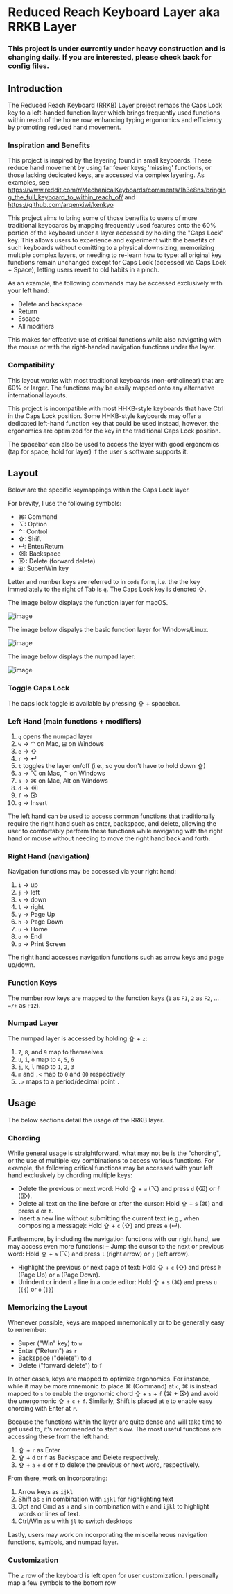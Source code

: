 # Reduced Reach Keyboard Layer aka RRKB Layer

### This project is under currently under heavy construction and is changing daily. If you are interested, please check back for config files.

## Introduction
The Reduced Reach Keyboard (RRKB) Layer project remaps the Caps Lock key to a left-handed function layer which brings frequently used functions within reach of the home row, enhancing typing ergonomics and efficiency by promoting reduced hand movement.

### Inspiration and Benefits
This project is inspired by the layering found in small keyboards. These reduce hand movement by using far fewer keys; 'missing' functions, or those lacking dedicated keys, are accessed via complex layering. As examples, see https://www.reddit.com/r/MechanicalKeyboards/comments/1h3e8ns/bringing_the_full_keyboard_to_within_reach_of/ and https://github.com/argenkiwi/kenkyo

This project aims to bring some of those benefits to users of more traditional keyboards by mapping frequently used features onto the 60% portion of the keyboard under a layer accessed by holding the "Caps Lock" key. This allows users to experience and experiment with the benefits of such keyboards without comitting to a physical downsizing, memorizing multiple complex layers, or needing to re-learn how to type: all original key functions remain unchanged except for Caps Lock (accessed via Caps Lock + Space), letting users revert to old habits in a pinch.

As an example, the following commands may be accessed exclusively with your left hand:
- Delete and backspace
- Return
- Escape
- All modifiers

This makes for effective use of critical functions while also navigating with the mouse or with the right-handed navigation functions under the layer.

### Compatibility
This layout works with most traditional keyboards (non-ortholinear) that are 60% or larger. The functions may be easily mapped onto any alternative international layouts.

This project is incompatible with most HHKB-style keyboards that have Ctrl in the Caps Lock position. Some HHKB-style keyboards may offer a dedicated left-hand function key that could be used instead, however, the ergonomics are optimized for the key in the traditional Caps Lock position. 

The spacebar can also be used to access the layer with good ergonomics (tap for space, hold for layer) if the user`s software supports it.


## Layout
Below are the specific keymappings within the Caps Lock layer.

For brevity, I use the following symbols:
- ⌘: Command
- ⌥: Option
- ⌃: Control
- ⇧: Shift
- ↵: Enter/Return
- ⌫: Backspace
- ⌦: Delete (forward delete)
- ⊞: Super/Win key

Letter and number keys are referred to in `code` form, i.e. the the key immediately to the right of Tab is `q`. The Caps Lock key is denoted ⇪.

The image below displays the function layer for macOS.

![image](https://github.com/user-attachments/assets/db71a6f9-5c96-43e8-8961-49cd6a71e745)

The image below dispalys the basic function layer for Windows/Linux.

![image](https://github.com/user-attachments/assets/5a0efd9e-7a08-4f3c-b094-782228a78b75)

The image below displays the numpad layer:

![image](https://github.com/user-attachments/assets/a904da2b-2a39-4528-8deb-92ca30bcfb1a)


### Toggle Caps Lock
The caps lock toggle is available by pressing ⇪ + spacebar.


### Left Hand (main functions + modifiers)
1. `q` opens the numpad layer
2. `w` → ⌃ on Mac, ⊞ on Windows
3. `e` → ⇧
4. `r` → ↵
5. `t` toggles the layer on/off (i.e., so you don't have to hold down ⇪) 
6. `a` → ⌥ on Mac, ⌃ on Windows
7. `s` → ⌘ on Mac, Alt on Windows
8. `d` → ⌫
9. `f` → ⌦
10. `g` → Insert

The left hand can be used to access common functions that traditionally require the right hand such as enter, backspace, and delete, allowing the user to comfortably perform these functions while navigating with the right hand or mouse without needing to move the right hand back and forth.


### Right Hand (navigation)
Navigation functions may be accessed via your right hand:
1. `i` → up 
2. `j` → left
3. `k` → down
4. `l` → right
5. `y` → Page Up
6. `h` → Page Down
7. `u` → Home
8. `o` → End
9. `p` → Print Screen

The right hand accesses navigation functions such as arrow keys and page up/down.


### Function Keys 
The number row keys are mapped to the function keys (`1` as `F1`, `2` as `F2`, ... `=/+` as `F12`).


### Numpad Layer
The numpad layer is accessed by holding ⇪ + `z`:
1. `7`, `8`, and `9` map to themselves
2. `u`, `i`, `o` map to `4`, `5`, `6`
3. `j`, `k`, `l` map to `1`, `2`, `3`
4. `m` and `,<` map to `0` and `00` respectively
5. `.>` maps to a period/decimal point `.`


## Usage
The below sections detail the usage of the RRKB layer.


### Chording
While general usage is straightforward, what may not be is the "chording", or the use of multiple key combinations to access various functions. For example, the following critical functions may be accessed with your left hand exclusively by chording multiple keys:
- Delete the previous or next word: Hold ⇪ + `a` (⌥) and press `d` (⌫) or `f` (⌦).
- Delete all text on the line before or after the cursor: Hold ⇪ + `s` (⌘) and press `d` or `f`.
- Insert a new line without submitting the current text (e.g., when composing a message): Hold ⇪ + `c` (⇧) and press `e` (↵).

Furthermore, by including the navigation functions with our right hand, we may access even more functions:
– Jump the cursor to the next or previous word: Hold ⇪ + `a` (⌥) and press `l` (right arrow) or `j` (left arrow).
- Highlight the previous or next page of text: Hold ⇪ + `c` (⇧) and press `h` (Page Up) or `n` (Page Down).
- Unindent or indent a line in a code editor: Hold ⇪ + `s` (⌘) and press `u` (`[{`) or `o` (`]}`)


### Memorizing the Layout
Whenever possible, keys are mapped mnemonically or to be generally easy to remember: 
- Super ("Win" key) to `w`
- Enter ("Return") as `r`
- Backspace ("delete") to `d`
- Delete ("forward delete") to `f`

In other cases, keys are mapped to optimize ergonomics. For instance, while it may be more mnemonic to place ⌘ (Command) at `c`, ⌘ is instead mapped to `s` to enable the ergonomic chord ⇪ + `s` + `f` (⌘ + ⌦) and avoid the unergomonic ⇪ + `c` + `f`. Similarly, Shift is placed at `e` to enable easy chording with Enter at `r`. 

Because the functions within the layer are quite dense and will take time to get used to, it's recommended to start slow. The most useful functions are accessing these from the left hand:
1. ⇪ + `r` as Enter
2. ⇪ + `d` or `f` as Backspace and Delete respectively.
3. ⇪ + `a` + `d` or `f` to delete the previous or next word, respectively.

From there, work on incorporating:
1. Arrow keys as `ijkl`
2. Shift as `e` in combination with `ijkl` for highlighting text
3. Opt and Cmd as `a` and `s` in combination with `e` and `ijkl` to highlight words or lines of text.
4. Ctrl/Win as `w` with `jl` to switch desktops

Lastly, users may work on incorporating the miscellaneous navigation functions, symbols, and numpad layer.


### Customization
The `z` row of the keyboard is left open for user customization. I personally map a few symbols to the bottom row 

